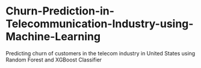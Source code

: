 # Churn-Prediction-in-Telecommunication-Industry-using-Machine-Learning
Predicting churn of customers in the telecom industry in United States using Random Forest and XGBoost Classifier
